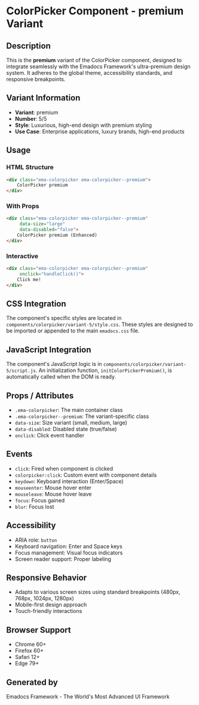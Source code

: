 # ColorPicker Component - premium Variant

## Description
This is the **premium** variant of the ColorPicker component, designed to integrate seamlessly with the Emadocs Framework's ultra-premium design system. It adheres to the global theme, accessibility standards, and responsive breakpoints.

## Variant Information
- **Variant**: premium
- **Number**: 5/5
- **Style**: Luxurious, high-end design with premium styling
- **Use Case**: Enterprise applications, luxury brands, high-end products

## Usage

### HTML Structure
```html
<div class="ema-colorpicker ema-colorpicker--premium">
    ColorPicker premium
</div>
```

### With Props
```html
<div class="ema-colorpicker ema-colorpicker--premium" 
     data-size="large" 
     data-disabled="false">
    ColorPicker premium (Enhanced)
</div>
```

### Interactive
```html
<div class="ema-colorpicker ema-colorpicker--premium" 
     onclick="handleClick()">
    Click me!
</div>
```

## CSS Integration
The component's specific styles are located in `components/colorpicker/variant-5/style.css`. These styles are designed to be imported or appended to the main `emadocs.css` file.

## JavaScript Integration
The component's JavaScript logic is in `components/colorpicker/variant-5/script.js`. An initialization function, `initColorPickerPremium()`, is automatically called when the DOM is ready.

## Props / Attributes
- `.ema-colorpicker`: The main container class
- `.ema-colorpicker--premium`: The variant-specific class
- `data-size`: Size variant (small, medium, large)
- `data-disabled`: Disabled state (true/false)
- `onclick`: Click event handler

## Events
- `click`: Fired when component is clicked
- `colorpicker:click`: Custom event with component details
- `keydown`: Keyboard interaction (Enter/Space)
- `mouseenter`: Mouse hover enter
- `mouseleave`: Mouse hover leave
- `focus`: Focus gained
- `blur`: Focus lost

## Accessibility
- ARIA role: `button`
- Keyboard navigation: Enter and Space keys
- Focus management: Visual focus indicators
- Screen reader support: Proper labeling

## Responsive Behavior
- Adapts to various screen sizes using standard breakpoints (480px, 768px, 1024px, 1280px)
- Mobile-first design approach
- Touch-friendly interactions

## Browser Support
- Chrome 60+
- Firefox 60+
- Safari 12+
- Edge 79+

## Generated by
Emadocs Framework - The World's Most Advanced UI Framework
